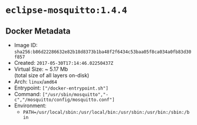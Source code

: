 # `eclipse-mosquitto:1.4.4`

## Docker Metadata

- Image ID: `sha256:b86d22286632e82b18d8373b1ba48f2f6434c53baa05f8ca034a0fb83d30f857`
- Created: `2017-05-30T17:14:46.02250437Z`
- Virtual Size: ~ 5.17 Mb  
  (total size of all layers on-disk)
- Arch: `linux`/`amd64`
- Entrypoint: `["/docker-entrypoint.sh"]`
- Command: `["/usr/sbin/mosquitto","-c","/mosquitto/config/mosquitto.conf"]`
- Environment:
  - `PATH=/usr/local/sbin:/usr/local/bin:/usr/sbin:/usr/bin:/sbin:/bin`
